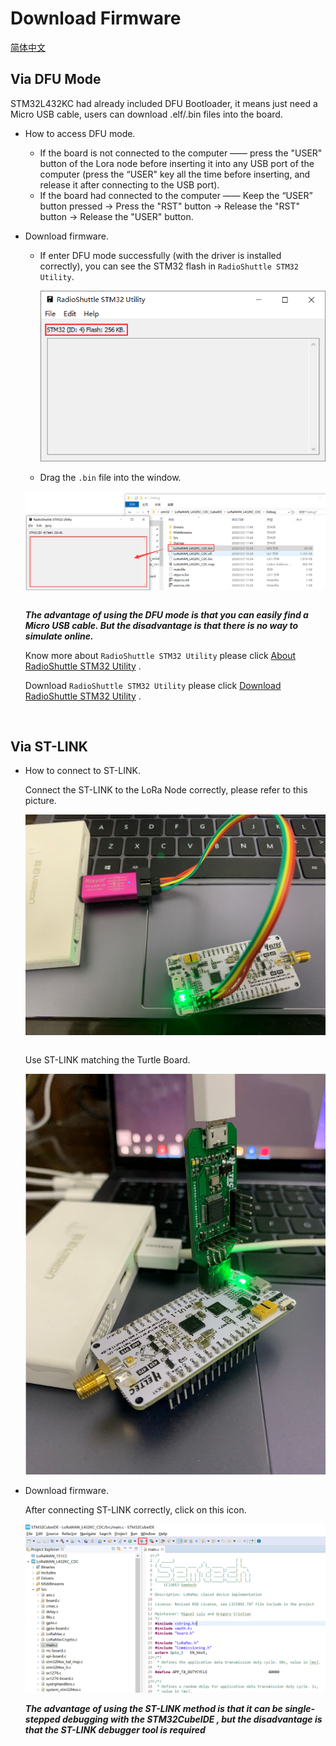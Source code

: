 # Download Firmware
[简体中文](https://heltec-automation.readthedocs.io/zh_CN/latest/stm32/turtle_board/download_firmware.html)
## Via DFU Mode

STM32L432KC had already included DFU Bootloader, it means just need a Micro USB cable, users can download .elf/.bin files into the board.

- How to access DFU mode.

  - If the board is not connected to the computer —— press the "USER" button of the Lora node before inserting it into any USB port of the computer (press the “USER"  key all the time before inserting, and release it after connecting to the USB port).
  - If the board had connected to the computer —— Keep the “USER” button pressed → Press the "RST" button → Release the "RST" button → Release the "USER" button.

- Download firmware.

  - If enter DFU mode successfully (with the driver is installed correctly), you can see the STM32 flash in `RadioShuttle STM32 Utility`. 

    ![](img/download_firmware/05.png)

  - Drag the `.bin` file into the window.

  ![](img/download_firmware/04.png)

  ```Warning:: For Turtle Board, if you use "STM32CubeProgrammer" to download firmware, it may damage the bootloader of the Turtle Board, so we recommend using "RadioShuttle STM32 Utility".
  
  ```

  ***The advantage of using the DFU mode is that you can easily find a Micro USB cable. But the disadvantage is that there is no way to simulate online.***

  Know more about `RadioShuttle STM32 Utility` please click [About RadioShuttle STM32 Utility](https://www.radioshuttle.de/en/turtle-en/radioshuttle-stm32-utility-en/) .

  Download `RadioShuttle STM32 Utility`  please click [Download RadioShuttle STM32 Utility](https://www.radioshuttle.de/wp-content/uploads/2019/04/RadioShuttle-STM32-Tools-1.1.1.zip) .

  &nbsp;

## Via ST-LINK

- How to connect to ST-LINK.

  Connect the ST-LINK to the LoRa Node correctly, please refer to this picture.

  ![](img/download_firmware/03.png)

  ```Tip:: ST-LINK can provide power to target device! If the LoRa Node is connected to the computer via the Micro USB interface, the ST-LINK 3.3V can not connect to the VDD! Doing so may damage the development board!
  
  ```

  Use ST-LINK matching the Turtle Board.

  ![](img/download_firmware/01.png)

- Download firmware.

  After connecting ST-LINK correctly, click on this icon.

  ![](img/download_firmware/06.png)
  
  ***The advantage of using the ST-LINK method is that it can be single-stepped debugging with the STM32CubeIDE , but the disadvantage is that the ST-LINK debugger tool is required***
